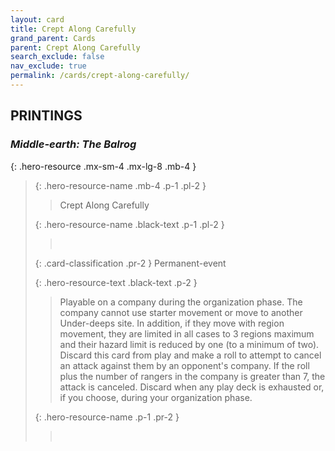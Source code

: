 ```yaml
---
layout: card
title: Crept Along Carefully
grand_parent: Cards
parent: Crept Along Carefully
search_exclude: false
nav_exclude: true
permalink: /cards/crept-along-carefully/
---
```


## PRINTINGS


### _Middle-earth: The Balrog_

{: .hero-resource .mx-sm-4 .mx-lg-8 .mb-4 }
> {: .hero-resource-name .mb-4 .p-1 .pl-2 }
> > <div class="card-mp"></div>
> > <div class="card-name">Crept Along Carefully</div>
>
> {: .hero-resource-name .black-text .p-1 .pl-2 }
> > &nbsp;
>
> {: .card-classification .pr-2 }
> Permanent-event
>
> {: .hero-resource-text .black-text .p-2 }
> > Playable on a company during the organization phase. The company cannot use starter movement or move to another Under-deeps site. In addition, if they move with region movement, they are limited in all cases to 3 regions maximum and their hazard limit is reduced by one (to a minimum of two). Discard this card from play and make a roll to attempt to cancel an attack against them by an opponent's company. If the roll plus the number of rangers in the company is greater than 7, the attack is canceled. Discard when any play deck is exhausted or, if you choose, during your organization phase. 
> 
> {: .hero-resource-name .p-1 .pr-2 }
> > <div class="card-shield"></div>
> > <div class="card-corruption">&nbsp;</div>
